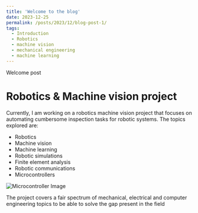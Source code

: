 ```yaml
---
title: 'Welcome to the blog'
date: 2023-12-25
permalink: /posts/2023/12/blog-post-1/
tags:
  - Introduction
  - Robotics
  - machine vision
  - mechanical engineering
  - machine learning
---
```


Welcome post

Robotics & Machine vision project
======

Currently, I am working on a robotics machine vision project that focuses on automating cumbersome inspection tasks for robotic systems. The topics explored are:
- Robotics
- Machine vision
- Machine learning
- Robotic simulations
- Finite element analysis
- Robotic communications
- Microcontrollers

![Microcontroller Image](/images/robot_image.HEIC)

The project covers a fair spectrum of mechanical, electrical and computer engineering topics to be able to solve the gap present in the field






